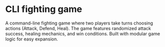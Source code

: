 # CLI fighting game

A command-line fighting game where two players take turns choosing actions (Attack, Defend, Heal). The game features randomized attack success, healing mechanics, and win conditions. Built with modular game logic for easy expansion.
